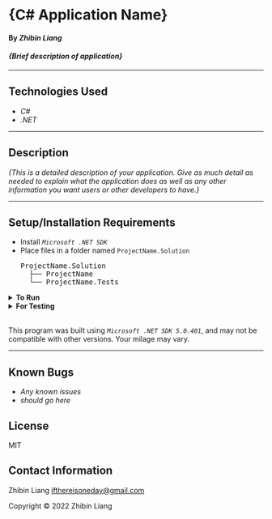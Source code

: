 # {C# Application Name}

#### By _**Zhibin Liang**_  

#### _{Brief description of application}_  

---
## Technologies Used

* _C#_
* _.NET_

---
## Description

_{This is a detailed description of your application. Give as much detail as needed to explain what the application does as well as any other information you want users or other developers to have.}_

---
## Setup/Installation Requirements

* Install *`Microsoft .NET SDK`*
* Place files in a folder named `ProjectName.Solution`
    <pre>ProjectName.Solution
    ├── ProjectName
    └── ProjectName.Tests</pre>
<details>
<summary><strong>To Run</strong></summary>
Navigate to  
   <pre>ProjectName.Solution
   ├── <strong>ProjectName</strong>
   └── ProjectName.Tests</pre>

Run ```$ dotnet run``` in the console
</details>

<details>
<summary><strong>For Testing</strong></summary>
Navigate to  
    <pre>ProjectName.Solution
    ├── ProjectName
    └── <strong>ProjectName.Tests</strong></pre>

Run ```$ dotnet test``` in the console

</details>
<br/>

This program was built using *`Microsoft .NET SDK 5.0.401`*, and may not be compatible with other versions. Your milage may vary.

---
## Known Bugs

* _Any known issues_
* _should go here_

## License
MIT

## Contact Information
Zhibin Liang <ifthereisoneday@gmail.com>

Copyright &copy; 2022 Zhibin Liang
